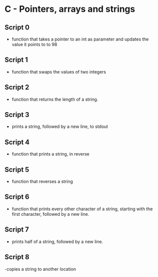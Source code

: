 #  C - Pointers, arrays and strings

## Script 0
- function that takes a pointer to an int as parameter and updates the value it points to to 98

## Script 1
- function that swaps the values of two integers

## Script 2
-  function that returns the length of a string.

## Script 3
-  prints a string, followed by a new line, to stdout

## Script 4
- function that prints a string, in reverse

## Script 5
- function that reverses a string

## Script 6
- function that prints every other character of a string, starting with the first character, followed by a new line.

## Script 7
- prints half of a string, followed by a new line.

## Script 8
-copies a string to another location

